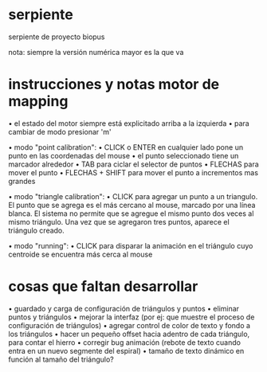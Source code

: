 # serpiente
serpiente de proyecto biopus

nota: siempre la versión numérica mayor es la que va

# instrucciones y notas motor de mapping
• el estado del motor siempre está explicitado arriba a la izquierda
• para cambiar de modo presionar 'm'

• modo "point calibration": 
  • CLICK o ENTER en cualquier lado pone un punto en las coordenadas del mouse
  • el punto seleccionado tiene un marcador alrededor
  • TAB para ciclar el selector de puntos
  • FLECHAS para mover el punto
  • FLECHAS + SHIFT para mover el punto a incrementos mas grandes

• modo "triangle calibration":
  • CLICK para agregar un punto a un triangulo. El punto que se agrega es el más cercano al mouse, marcado por una línea blanca. El sistema no permite que se agregue el mismo punto dos veces al mismo triángulo. Una vez que se agregaron tres puntos, aparece el triángulo creado. 

• modo "running":
  • CLICK para disparar la animación en el triángulo cuyo centroide se encuentra más cerca al mouse

# cosas que faltan desarrollar
• guardado y carga de configuración de triángulos y puntos
• eliminar puntos y triángulos
• mejorar la interfaz (por ej: que muestre el proceso de configuración de triángulos)
• agregar control de color de texto y fondo a los triángulos
• hacer un pequeño offset hacia adentro de cada triángulo, para contar el hierro
• corregir bug animación (rebote de texto cuando entra en un nuevo segmente del espiral)
• tamaño de texto dinámico en función al tamaño del triángulo?
